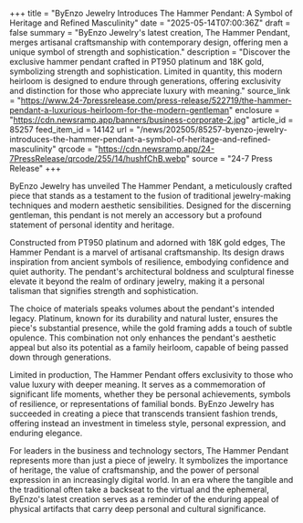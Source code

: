 +++
title = "ByEnzo Jewelry Introduces The Hammer Pendant: A Symbol of Heritage and Refined Masculinity"
date = "2025-05-14T07:00:36Z"
draft = false
summary = "ByEnzo Jewelry's latest creation, The Hammer Pendant, merges artisanal craftsmanship with contemporary design, offering men a unique symbol of strength and sophistication."
description = "Discover the exclusive hammer pendant crafted in PT950 platinum and 18K gold, symbolizing strength and sophistication. Limited in quantity, this modern heirloom is designed to endure through generations, offering exclusivity and distinction for those who appreciate luxury with meaning."
source_link = "https://www.24-7pressrelease.com/press-release/522719/the-hammer-pendant-a-luxurious-heirloom-for-the-modern-gentleman"
enclosure = "https://cdn.newsramp.app/banners/business-corporate-2.jpg"
article_id = 85257
feed_item_id = 14142
url = "/news/202505/85257-byenzo-jewelry-introduces-the-hammer-pendant-a-symbol-of-heritage-and-refined-masculinity"
qrcode = "https://cdn.newsramp.app/24-7PressRelease/qrcode/255/14/hushfChB.webp"
source = "24-7 Press Release"
+++

<p>ByEnzo Jewelry has unveiled The Hammer Pendant, a meticulously crafted piece that stands as a testament to the fusion of traditional jewelry-making techniques and modern aesthetic sensibilities. Designed for the discerning gentleman, this pendant is not merely an accessory but a profound statement of personal identity and heritage.</p><p>Constructed from PT950 platinum and adorned with 18K gold edges, The Hammer Pendant is a marvel of artisanal craftsmanship. Its design draws inspiration from ancient symbols of resilience, embodying confidence and quiet authority. The pendant's architectural boldness and sculptural finesse elevate it beyond the realm of ordinary jewelry, making it a personal talisman that signifies strength and sophistication.</p><p>The choice of materials speaks volumes about the pendant's intended legacy. Platinum, known for its durability and natural luster, ensures the piece's substantial presence, while the gold framing adds a touch of subtle opulence. This combination not only enhances the pendant's aesthetic appeal but also its potential as a family heirloom, capable of being passed down through generations.</p><p>Limited in production, The Hammer Pendant offers exclusivity to those who value luxury with deeper meaning. It serves as a commemoration of significant life moments, whether they be personal achievements, symbols of resilience, or representations of familial bonds. ByEnzo Jewelry has succeeded in creating a piece that transcends transient fashion trends, offering instead an investment in timeless style, personal expression, and enduring elegance.</p><p>For leaders in the business and technology sectors, The Hammer Pendant represents more than just a piece of jewelry. It symbolizes the importance of heritage, the value of craftsmanship, and the power of personal expression in an increasingly digital world. In an era where the tangible and the traditional often take a backseat to the virtual and the ephemeral, ByEnzo's latest creation serves as a reminder of the enduring appeal of physical artifacts that carry deep personal and cultural significance.</p>